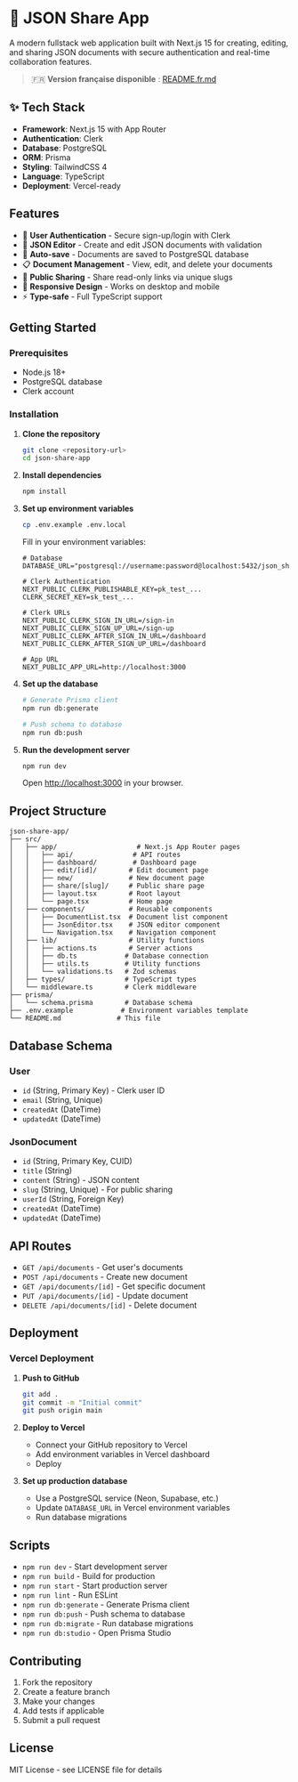 # 🔗 JSON Share App

A modern fullstack web application built with Next.js 15 for creating, editing, and sharing JSON documents with secure authentication and real-time collaboration features.

> 🇫🇷 **Version française disponible** : [README.fr.md](README.fr.md)

## ✨ Tech Stack

- **Framework**: Next.js 15 with App Router
- **Authentication**: Clerk
- **Database**: PostgreSQL
- **ORM**: Prisma
- **Styling**: TailwindCSS 4
- **Language**: TypeScript
- **Deployment**: Vercel-ready

## Features

- 🔐 **User Authentication** - Secure sign-up/login with Clerk
- 📝 **JSON Editor** - Create and edit JSON documents with validation
- 💾 **Auto-save** - Documents are saved to PostgreSQL database
- 📋 **Document Management** - View, edit, and delete your documents
- 🔗 **Public Sharing** - Share read-only links via unique slugs
- 📱 **Responsive Design** - Works on desktop and mobile
- ⚡ **Type-safe** - Full TypeScript support

## Getting Started

### Prerequisites

- Node.js 18+ 
- PostgreSQL database
- Clerk account

### Installation

1. **Clone the repository**
   ```bash
   git clone <repository-url>
   cd json-share-app
   ```

2. **Install dependencies**
   ```bash
   npm install
   ```

3. **Set up environment variables**
   ```bash
   cp .env.example .env.local
   ```
   
   Fill in your environment variables:
   ```env
   # Database
   DATABASE_URL="postgresql://username:password@localhost:5432/json_share_app"
   
   # Clerk Authentication
   NEXT_PUBLIC_CLERK_PUBLISHABLE_KEY=pk_test_...
   CLERK_SECRET_KEY=sk_test_...
   
   # Clerk URLs
   NEXT_PUBLIC_CLERK_SIGN_IN_URL=/sign-in
   NEXT_PUBLIC_CLERK_SIGN_UP_URL=/sign-up
   NEXT_PUBLIC_CLERK_AFTER_SIGN_IN_URL=/dashboard
   NEXT_PUBLIC_CLERK_AFTER_SIGN_UP_URL=/dashboard
   
   # App URL
   NEXT_PUBLIC_APP_URL=http://localhost:3000
   ```

4. **Set up the database**
   ```bash
   # Generate Prisma client
   npm run db:generate
   
   # Push schema to database
   npm run db:push
   ```

5. **Run the development server**
   ```bash
   npm run dev
   ```

   Open [http://localhost:3000](http://localhost:3000) in your browser.

## Project Structure

```
json-share-app/
├── src/
│   ├── app/                    # Next.js App Router pages
│   │   ├── api/               # API routes
│   │   ├── dashboard/         # Dashboard page
│   │   ├── edit/[id]/        # Edit document page
│   │   ├── new/              # New document page
│   │   ├── share/[slug]/     # Public share page
│   │   ├── layout.tsx        # Root layout
│   │   └── page.tsx          # Home page
│   ├── components/           # Reusable components
│   │   ├── DocumentList.tsx  # Document list component
│   │   ├── JsonEditor.tsx    # JSON editor component
│   │   └── Navigation.tsx    # Navigation component
│   ├── lib/                  # Utility functions
│   │   ├── actions.ts        # Server actions
│   │   ├── db.ts            # Database connection
│   │   ├── utils.ts         # Utility functions
│   │   └── validations.ts   # Zod schemas
│   ├── types/               # TypeScript types
│   └── middleware.ts        # Clerk middleware
├── prisma/
│   └── schema.prisma        # Database schema
├── .env.example            # Environment variables template
└── README.md              # This file
```

## Database Schema

### User
- `id` (String, Primary Key) - Clerk user ID
- `email` (String, Unique)
- `createdAt` (DateTime)
- `updatedAt` (DateTime)

### JsonDocument
- `id` (String, Primary Key, CUID)
- `title` (String)
- `content` (String) - JSON content
- `slug` (String, Unique) - For public sharing
- `userId` (String, Foreign Key)
- `createdAt` (DateTime)
- `updatedAt` (DateTime)

## API Routes

- `GET /api/documents` - Get user's documents
- `POST /api/documents` - Create new document
- `GET /api/documents/[id]` - Get specific document
- `PUT /api/documents/[id]` - Update document
- `DELETE /api/documents/[id]` - Delete document

## Deployment

### Vercel Deployment

1. **Push to GitHub**
   ```bash
   git add .
   git commit -m "Initial commit"
   git push origin main
   ```

2. **Deploy to Vercel**
   - Connect your GitHub repository to Vercel
   - Add environment variables in Vercel dashboard
   - Deploy

3. **Set up production database**
   - Use a PostgreSQL service (Neon, Supabase, etc.)
   - Update `DATABASE_URL` in Vercel environment variables
   - Run database migrations

## Scripts

- `npm run dev` - Start development server
- `npm run build` - Build for production
- `npm run start` - Start production server
- `npm run lint` - Run ESLint
- `npm run db:generate` - Generate Prisma client
- `npm run db:push` - Push schema to database
- `npm run db:migrate` - Run database migrations
- `npm run db:studio` - Open Prisma Studio

## Contributing

1. Fork the repository
2. Create a feature branch
3. Make your changes
4. Add tests if applicable
5. Submit a pull request

## License

MIT License - see LICENSE file for details
